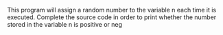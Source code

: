 This program will assign a random number to the variable n each time it is executed. Complete the source code in order to print whether the number stored in the variable n is positive or neg
